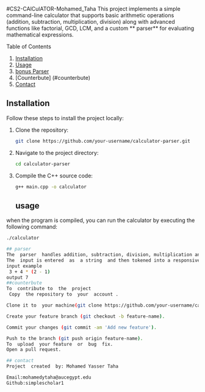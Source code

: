 #CS2-CAlCulATOR-Mohamed_Taha
This project implements a simple command-line calculator that supports basic arithmetic operations (addition, subtraction, multiplication, division) along with advanced functions like factorial, GCD, LCM, and a custom ** parser** for evaluating mathematical expressions.

Table of Contents

1. [Installation](#installation)
2. [Usage](#usage)
3. [bonus Parser](#bonus-parser)
4. [Counterbute] (#counterbute)
5. [Contact](#contact)

 ## Installation

Follow these steps to install the project locally:

1. Clone the repository:
    ```bash
    git clone https://github.com/your-username/calculator-parser.git
    ```
2. Navigate to the project directory:
    ```bash
    cd calculator-parser
    ```
3. Compile the C++ source code:
    ```bash
    g++ main.cpp -o calculator
    ```
   ## usage
when the program is compiled, you can run the calculator by executing the following command:

```bash
./calculator

## parser
The  parser  handles addition, subtraction, division, multiplication and parenthesis, ensuring  correct  order  of  precedence.  
The  input is entered  as  a string  and then tokened into a responsive number  or  operator.
input example 
 3 + 4 * (2 - 1)
output 7
##counterbute
To  contribute to  the  project 
 Copy  the repository to  your  account .

Clone it to  your machine(git clone https://github.com/your-username/calculator-parser.git). 

Create your feature branch (git checkout -b feature-name).

Commit your changes (git commit -am 'Add new feature').

Push to the branch (git push origin feature-name).
To  upload  your feature  or  bug  fix.  
Open a pull request.

## contact
Project  created  by: Mohamed Yasser Taha

Email:mohamedytaha@aucegypt.edu
Github:simplescholar1


 
